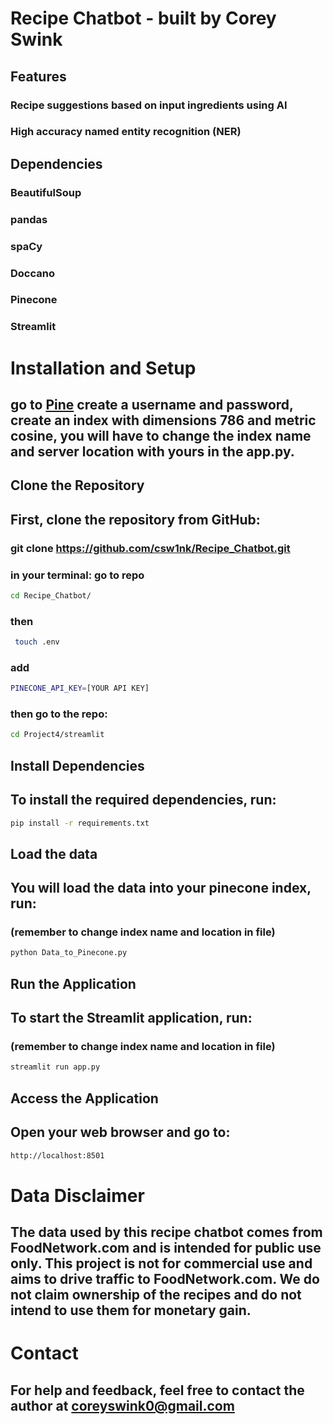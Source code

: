 # Recipe Chatbot - built by Corey Swink

## Features
### Recipe suggestions based on input ingredients using AI
### High accuracy named entity recognition (NER)

## Dependencies
### BeautifulSoup
### pandas
### spaCy
### Doccano
### Pinecone
### Streamlit

# Installation and Setup

## go to [Pine](https://app.pinecone.io/) create a username and password, create an index with dimensions 786 and metric cosine, you will have to change the index name and server location with yours in the app.py.

## Clone the Repository
## First, clone the repository from GitHub:

### git clone https://github.com/csw1nk/Recipe_Chatbot.git
### in your terminal: go to repo 
```bash
cd Recipe_Chatbot/
```
### then
```bash
 touch .env
```
### add
```bash
PINECONE_API_KEY=[YOUR API KEY]
```
### then go to the repo: 
```bash
cd Project4/streamlit
```
## Install Dependencies
## To install the required dependencies, run:
```bash
pip install -r requirements.txt
```
## Load the data
## You will load the data into your pinecone index, run:
### (remember to change index name and location in file)
```bash
python Data_to_Pinecone.py
```
## Run the Application
## To start the Streamlit application, run:
### (remember to change index name and location in file)
```bash
streamlit run app.py
```
## Access the Application
## Open your web browser and go to:
```bash
http://localhost:8501
```
# Data Disclaimer
## The data used by this recipe chatbot comes from FoodNetwork.com and is intended for public use only. This project is not for commercial use and aims to drive traffic to FoodNetwork.com. We do not claim ownership of the recipes and do not intend to use them for monetary gain.

# Contact
## For help and feedback, feel free to contact the author at coreyswink0@gmail.com
